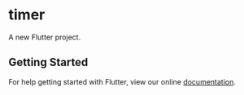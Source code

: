 # timer

A new Flutter project.

## Getting Started

For help getting started with Flutter, view our online
[documentation](https://flutter.io/).
